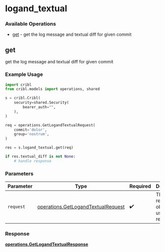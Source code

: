 # logand_textual

### Available Operations

* [get](#get) - get the log message and textual diff for given commit

## get

get the log message and textual diff for given commit

### Example Usage

```python
import cribl
from cribl.models import operations, shared

s = cribl.Cribl(
    security=shared.Security(
        bearer_auth="",
    ),
)

req = operations.GetLogandTextualRequest(
    commit='dolor',
    group='nostrum',
)

res = s.logand_textual.get(req)

if res.textual_diff is not None:
    # handle response
```

### Parameters

| Parameter                                                                                | Type                                                                                     | Required                                                                                 | Description                                                                              |
| ---------------------------------------------------------------------------------------- | ---------------------------------------------------------------------------------------- | ---------------------------------------------------------------------------------------- | ---------------------------------------------------------------------------------------- |
| `request`                                                                                | [operations.GetLogandTextualRequest](../../models/operations/getlogandtextualrequest.md) | :heavy_check_mark:                                                                       | The request object to use for the request.                                               |


### Response

**[operations.GetLogandTextualResponse](../../models/operations/getlogandtextualresponse.md)**

